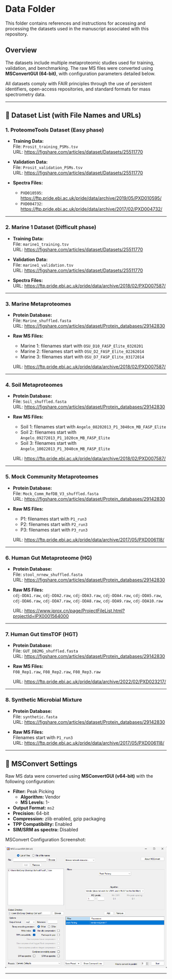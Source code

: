 # Data Folder

This folder contains references and instructions for accessing and processing the datasets used in the manuscript associated with this repository.

## Overview

The datasets include multiple metaproteomic studies used for training, validation, and benchmarking. The raw MS files were converted using **MSConvertGUI (64-bit)**, with configuration parameters detailed below.

All datasets comply with FAIR principles through the use of persistent identifiers, open-access repositories, and standard formats for mass spectrometry data.

---

## 📁 Dataset List (with File Names and URLs)

### 1. **ProteomeTools Dataset (Easy phase)**

- **Training Data:**  
  File: `Prosit_training_PSMs.tsv`  
  URL: https://figshare.com/articles/dataset/Datasets/25511770

- **Validation Data:**  
  File: `Prosit_validation_PSMs.tsv`  
  URL: https://figshare.com/articles/dataset/Datasets/25511770

- **Spectra Files:**  
  - `PXD010595`: https://ftp.pride.ebi.ac.uk/pride/data/archive/2019/05/PXD010595/  
  - `PXD004732`: https://ftp.pride.ebi.ac.uk/pride/data/archive/2017/02/PXD004732/

---

### 2. **Marine 1 Dataset (Difficult phase)**

- **Training Data:**  
  File: `marine1_training.tsv`  
  URL: https://figshare.com/articles/dataset/Datasets/25511770

- **Validation Data:**  
  File: `marine1_validation.tsv`  
  URL: https://figshare.com/articles/dataset/Datasets/25511770

- **Spectra Files:**  
  URL: https://ftp.pride.ebi.ac.uk/pride/data/archive/2018/02/PXD007587/

---

### 3. **Marine Metaproteomes**

- **Protein Database:**  
  File: `Marine_shuffled.fasta`  
  URL: https://figshare.com/articles/dataset/Protein_databases/29142830

- **Raw MS Files:**
  - Marine 1: filenames start with `OSU_D10_FASP_Elite_0320201`
  - Marine 2: filenames start with `OSU_D2_FASP_Elite_02262014`
  - Marine 3: filenames start with `OSU_D7_FASP_Elite_03172014`

  URL: https://ftp.pride.ebi.ac.uk/pride/data/archive/2018/02/PXD007587/

---

### 4. **Soil Metaproteomes**

- **Protein Database:**  
  File: `Soil_shuffled.fasta`  
  URL: https://figshare.com/articles/dataset/Protein_databases/29142830

- **Raw MS Files:**
  - Soil 1: filenames start with `Angelo_08202013_P1_3040cm_MB_FASP_Elite`
  - Soil 2: filenames start with `Angelo_09272013_P1_1020cm_MB_FASP_Elite`
  - Soil 3: filenames start with `Angelo_10022013_P1_3040cm_MB_FASP_Elite`

  URL: https://ftp.pride.ebi.ac.uk/pride/data/archive/2018/02/PXD007587/

---

### 5. **Mock Community Metaproteomes**

- **Protein Database:**  
  File: `Mock_Comm_RefDB_V3_shuffled.fasta`  
  URL: https://figshare.com/articles/dataset/Protein_databases/29142830

- **Raw MS Files:**
  - P1: filenames start with `P1_run3`
  - P2: filenames start with `P2_run3`
  - P3: filenames start with `P3_run3`

  URL: https://ftp.pride.ebi.ac.uk/pride/data/archive/2017/05/PXD006118/

---

### 6. **Human Gut Metaproteome (HG)**

- **Protein Database:**  
  File: `stool_nrnew_shuffled.fasta`  
  URL: https://figshare.com/articles/dataset/Protein_databases/29142830

- **Raw MS Files:**  
  `cdj-DDA1.raw`, `cdj-DDA2.raw`, `cdj-DDA3.raw`, `cdj-DDA4.raw`, `cdj-DDA5.raw`,  
  `cdj-DDA6.raw`, `cdj-DDA7.raw`, `cdj-DDA8.raw`, `cdj-DDA9.raw`, `cdj-DDA10.raw`

  URL: https://www.iprox.cn/page/ProjectFileList.html?projectId=IPX0001564000

---

### 7. **Human Gut timsTOF (HGT)**

- **Protein Database:**  
  File: `GUT_DB2MG_shuffled.fasta`  
  URL: https://figshare.com/articles/dataset/Protein_databases/29142830

- **Raw MS Files:**  
  `F08_Rep1.raw`, `F08_Rep2.raw`, `F08_Rep3.raw`

  URL: https://ftp.pride.ebi.ac.uk/pride/data/archive/2022/02/PXD023217/

---

### 8. **Synthetic Microbial Mixture**

- **Protein Database:**  
  File: `synthetic.fasta`  
  URL: https://figshare.com/articles/dataset/Protein_databases/29142830

- **Raw MS Files:**  
  Filenames start with `P1_run3`  
  URL: https://ftp.pride.ebi.ac.uk/pride/data/archive/2017/05/PXD006118/

---

## 🔧 MSConvert Settings

Raw MS data were converted using **MSConvertGUI (v64-bit)** with the following configuration:

- **Filter:** Peak Picking  
  - **Algorithm:** Vendor  
  - **MS Levels:** 1-  
- **Output Format:** `ms2`  
- **Precision:** 64-bit  
- **Compression:** zlib enabled, gzip packaging  
- **TPP Compatibility:** Enabled  
- **SIM/SRM as spectra:** Disabled  

MSConvert Configuration Screenshot:

![MSConvert Settings](./msconvert.png)

---
